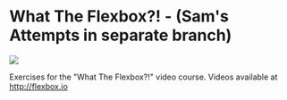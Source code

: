 # What The Flexbox?! - (Sam's Attempts in separate branch)

![](http://flexbox.io/images/share.png)

Exercises for the "What The Flexbox?!" video course. Videos available at <http://flexbox.io>
